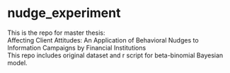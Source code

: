 # nudge_experiment
This is the repo for master thesis:          
Affecting Client Attitudes: An Application of Behavioral Nudges to Information Campaigns by Financial Institutions        
This repo includes original dataset and r script for beta-binomial Bayesian model.
